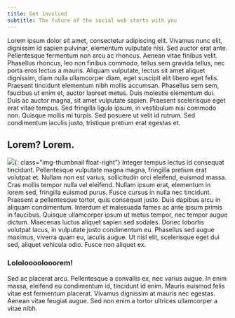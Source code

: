 ```yaml
---
title: Get involved
subtitle: The future of the social web starts with you
---
```


Lorem ipsum dolor sit amet, consectetur adipiscing elit. Vivamus nunc elit, dignissim id sapien pulvinar, elementum vulputate nisi. Sed auctor erat ante. Pellentesque fermentum non arcu ac rhoncus. Aenean vitae finibus velit. Phasellus rhoncus, leo non finibus commodo, tellus sem gravida tellus, nec porta eros lectus a mauris. Aliquam vulputate, lectus sit amet aliquet dignissim, diam nulla ullamcorper diam, eget suscipit elit libero eget felis. Praesent tincidunt elementum nibh mollis accumsan. Phasellus sem sem, faucibus ut enim et, auctor laoreet metus. Duis molestie elementum dui. Duis ac auctor magna, sit amet vulputate sapien. Praesent scelerisque eget erat vitae tempus. Sed fringilla ligula ipsum, in vestibulum nisi commodo non. Quisque mollis mi turpis. Sed posuere ut velit id rutrum. Sed condimentum iaculis justo, tristique pretium erat egestas et.

## Lorem? Lorem.

![][dummy]{: class="img-thumbnail float-right"}
Integer tempus lectus id consequat tincidunt. Pellentesque vulputate magna magna, fringilla pretium erat volutpat et. Nullam non est varius, sollicitudin orci eleifend, euismod massa. Cras mollis tempor nulla vel eleifend. Nullam ipsum erat, elementum in lorem sed, fringilla euismod purus. Fusce cursus in nulla nec tincidunt. Praesent a pellentesque tortor, quis consequat justo. Duis dapibus arcu in aliquam condimentum. Interdum et malesuada fames ac ante ipsum primis in faucibus. Quisque ullamcorper ipsum ut metus tempor, nec tempor augue dictum. Maecenas luctus aliquet sapien sed sodales. Donec lobortis volutpat lacus, in vulputate justo condimentum eu. Phasellus sed augue maximus, viverra quam eu, iaculis augue. Ut nisl elit, scelerisque eget dui sed, aliquet vehicula odio. Fusce non aliquet ex.

### Lololoooolooorem!

Sed ac placerat arcu. Pellentesque a convallis ex, nec varius augue. In enim massa, eleifend eu condimentum id, tincidunt id enim. Mauris euismod felis vitae est fermentum placerat. Vivamus dignissim at mauris nec egestas. Aenean vitae feugiat augue. Sed non enim a tortor ultrices ullamcorper a vitae nibh.

[dummy]: https://placekitten.com/200/200
